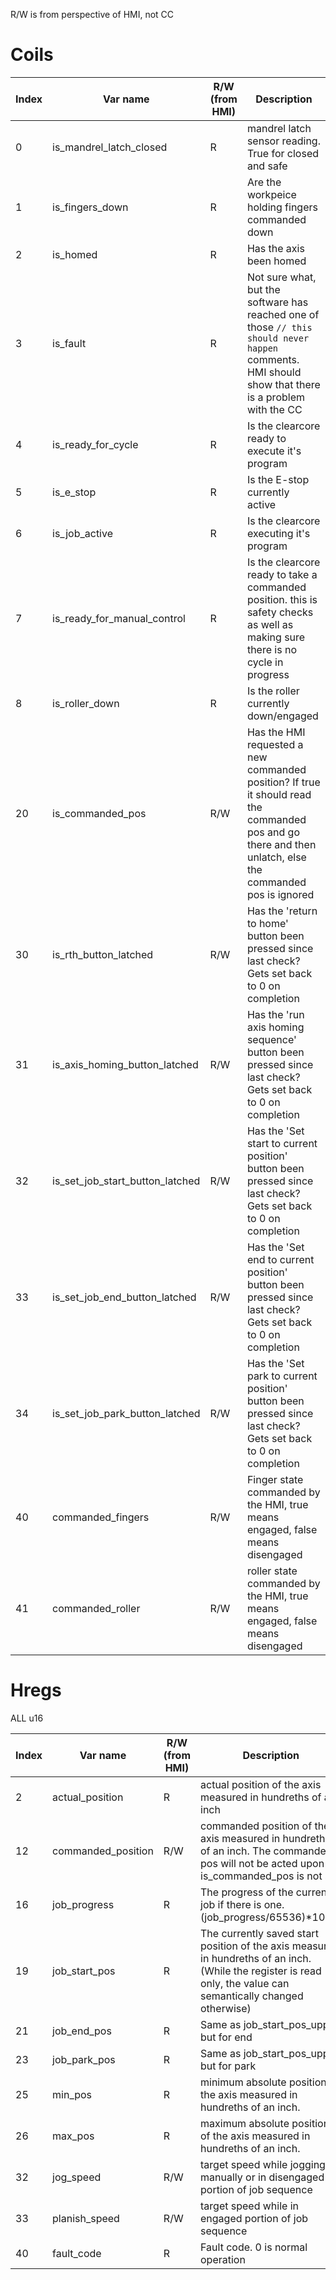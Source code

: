 R/W is from perspective of HMI, not CC

# Coils

| Index | Var name                        | R/W (from HMI) | Description                                                                                                                                               |
|-------|---------------------------------|----------------|-----------------------------------------------------------------------------------------------------------------------------------------------------------|
| 0     | is_mandrel_latch_closed         | R              | mandrel latch sensor reading. True for closed and safe                                                                                                    |
| 1     | is_fingers_down                 | R              | Are the workpeice holding fingers commanded down                                                                                                          |
| 2     | is_homed                        | R              | Has the axis been homed                                                                                                                                   |
| 3     | is_fault                        | R              | Not sure what, but the software has reached one of those `// this should never happen` comments. HMI should show that there is a problem with the CC      |
| 4     | is_ready_for_cycle              | R              | Is the clearcore ready to execute it's program                                                                                                            |
| 5     | is_e_stop                       | R              | Is the E-stop currently active                                                                                                                            |
| 6     | is_job_active                   | R              | Is the clearcore executing it's program                                                                                                                   |
| 7     | is_ready_for_manual_control     | R              | Is the clearcore ready to take a commanded position. this is safety checks as well as making sure there is no cycle in progress                           |
| 8     | is_roller_down                  | R              | Is the roller currently down/engaged                                                                                                                      |
| 20    | is_commanded_pos                | R/W            | Has the HMI requested a new commanded position? If true it should read the commanded pos and go there and then unlatch, else the commanded pos is ignored |
| 30    | is_rth_button_latched           | R/W            | Has the 'return to home' button been pressed since last check? Gets set back to 0 on completion                                                           |
| 31    | is_axis_homing_button_latched   | R/W            | Has the 'run axis homing sequence' button been pressed since last check? Gets set back to 0 on completion                                                 |
| 32    | is_set_job_start_button_latched | R/W            | Has the 'Set start to current position' button been pressed since last check? Gets set back to 0 on completion                                            |
| 33    | is_set_job_end_button_latched   | R/W            | Has the 'Set end to current position' button been pressed since last check? Gets set back to 0 on completion                                              |
| 34    | is_set_job_park_button_latched  | R/W            | Has the 'Set park to current position' button been pressed since last check? Gets set back to 0 on completion                                             |
| 40    | commanded_fingers               | R/W            | Finger state commanded by the HMI, true means engaged, false means disengaged                                                                             |
| 41    | commanded_roller                | R/W            | roller state commanded by the HMI, true means engaged, false means disengaged                                                                             |



# Hregs

ALL u16

| Index | Var name           | R/W (from HMI) | Description                                                                                                                                                      |
|-------|--------------------|----------------|------------------------------------------------------------------------------------------------------------------------------------------------------------------|
| 2     | actual_position    | R              | actual position of the axis measured in hundreths of an inch                                                                                                     |
| 12    | commanded_position | R/W            | commanded position of the axis measured in hundreths of an inch. The commanded pos will not be acted upon if is_commanded_pos is not set                         |
| 16    | job_progress       | R              | The progress of the current job if there is one. (job_progress/65536)*100%                                                                                       |
| 19    | job_start_pos      | R              | The currently saved start position of the axis measured in hundreths of an inch. (While the register is read only, the value can semantically changed otherwise) |
| 21    | job_end_pos        | R              | Same as job_start_pos_upper but for end                                                                                                                          |
| 23    | job_park_pos       | R              | Same as job_start_pos_upper but for park                                                                                                                         |
| 25    | min_pos            | R              | minimum absolute position of the axis measured in hundreths of an inch.                                                                                          |
| 26    | max_pos            | R              | maximum absolute position of the axis measured in hundreths of an inch.                                                                                          |
| 32    | jog_speed          | R/W            | target speed while jogging manually or in disengaged portion of job sequence                                                                                     |
| 33    | planish_speed      | R/W            | target speed while in engaged portion of job sequence                                                                                                            |
| 40    | fault_code         | R              | Fault code. 0 is normal operation                                                                                                                                |